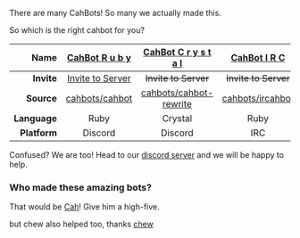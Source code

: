 There are many CahBots! So many we actually made this.

So which is the right cahbot for you?

Name | [CahBot R u b y](http://ruby.cahbot.pro) | [CahBot C r y s t a l](http://crystal.cahbot.pro) | [CahBot I R C](http://ir.cahbot.pro)
---:|:---------------:|:-----------:|:---------:
**Invite** | [Invite to Server](http://invite.cahbot.pro/) | ~~Invite to Server~~ | ~~Invite to Server~~
**Source** | [cahbots/cahbot](http://github.com/cahbots/cahbot) | [cahbots/cahbot-rewrite](http://github.com/cahbots/cahbot-rewrite) | [cahbots/ircahbot](http://github.com/cahbots/ircahbot)
**Language** | Ruby | Crystal | Ruby
**Platform** | Discord | Discord | IRC

Confused? We are too! Head to our [discord server](http://invite.cahbot.pro) and we will be happy to help.

### Who made these amazing bots?

That would be [Cah](http://github.com/2003cah)! Give him a high-five.

but chew also helped too, thanks [chew](https://chew.pw)
